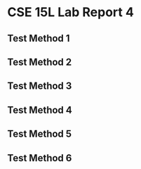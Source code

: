 # CSE 15L Lab Report 4
## Test Method 1
## Test Method 2
## Test Method 3
## Test Method 4
## Test Method 5
## Test Method 6